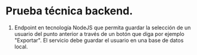 # Prueba técnica backend.

1. Endpoint en tecnología NodeJS que permita guardar la selección de un usuario del punto anterior a través de un botón que diga por ejemplo "Exportar". El servicio debe guardar el usuario en una base de datos local.